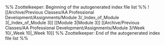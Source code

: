 %% Zoottelkeeper: Beginning of the autogenerated index file list  %%
 ![[Archive/Previous Classes/AA Professional Development/Assignments/Module 3/_Index_of_Module 3|_Index_of_Module 3]]
 [[Module 3|Module 3]]
 [[Archive/Previous Classes/AA Professional Development/Assignments/Module 3/Week 10/_Week 10|_Week 10]]
%% Zoottelkeeper: End of the autogenerated index file list  %%
